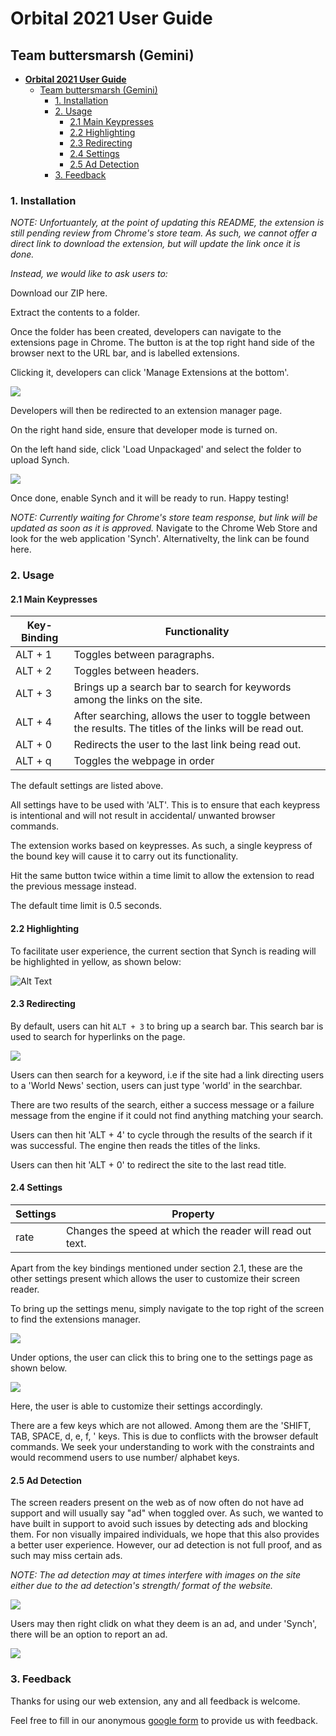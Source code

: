 # **Orbital 2021 User Guide**

## Team buttersmarsh (Gemini)

- [**Orbital 2021 User Guide** ](#orbital-2021-user-guide)
  - [Team buttersmarsh (Gemini)](#team-buttersmarsh-gemini)
    - [1. Installation](#1-installation)
    - [2. Usage](#2-usage)
      - [2.1 Main Keypresses](#21-main-keypresses)
      - [2.2 Highlighting ](#22-highlighting)
      - [2.3 Redirecting ](#23-redirecting)
      - [2.4 Settings ](#24-settings)
      - [2.5 Ad Detection](#25-ad-detection)
    - [3. Feedback](#3-feedback)

### 1. Installation

*NOTE: Unfortuantely, at the point of updating this README, the extension is still pending review from Chrome's store team. As such, we cannot offer a direct link to download the extension, but will update the link once it is done.*

*Instead, we would like to ask users to:*

Download our ZIP here.

Extract the contents to a folder.

Once the folder has been created, developers can navigate to the extensions page in Chrome. The button is at the top right hand side of the browser next to the URL bar, and is labelled extensions.

Clicking it, developers can click 'Manage Extensions at the bottom'.

![](/imgs/findingExtensions.jpg)

Developers will then be redirected to an extension manager page.

On the right hand side, ensure that developer mode is turned on.

On the left hand side, click 'Load Unpackaged' and select the folder to upload Synch.

![](/imgs/developerMaterials.jpg)

Once done, enable Synch and it will be ready to run. Happy testing!

*NOTE: Currently waiting for Chrome's store team response, but link will be updated as soon as it is approved.*
Navigate to the Chrome Web Store and look for the web application 'Synch'. Alternativelty, the link can be found here.

### 2. Usage

#### 2.1 Main Keypresses

| Key-Binding | Functionality                                                                                             |
| ----------- | --------------------------------------------------------------------------------------------------------- |
| ALT + 1     | Toggles between paragraphs.                                                                               |
| ALT + 2     | Toggles between headers.                                                                                  |
| ALT + 3     | Brings up a search bar to search for keywords among the links on the site.                                |
| ALT + 4     | After searching, allows the user to toggle between the results. The titles of the links will be read out. |
| ALT + 0     | Redirects the user to the last link being read out.                                                       |
| ALT + q     | Toggles the webpage in order                                                                              |

The default settings are listed above.

All settings have to be used with 'ALT'. This is to ensure that each keypress is intentional and will not result in accidental/ unwanted browser commands.

The extension works based on keypresses. As such, a single keypress of the bound key will cause it to carry out its functionality.

Hit the same button twice within a time limit to allow the extension to read the previous message instead.

The default time limit is 0.5 seconds.

#### 2.2 Highlighting

To facilitate user experience, the current section that Synch is reading will be highlighted in yellow, as shown below:

![Alt Text](https://media.giphy.com/media/wltXsytlG4GJCbg9J3/giphy.gif)

#### 2.3 Redirecting

By default, users can hit `ALT + 3` to bring up a search bar. This search bar is used to search for hyperlinks on the page.

![](/imgs/hyperlink_search.jpg)

Users can then search for a keyword, i.e if the site had a link directing users to a 'World News' section, users can just type 'world' in the searchbar.

There are two results of the search, either a success message or a failure message from the engine if it could not find anything matching your search.

Users can then hit 'ALT + 4' to cycle through the results of the search if it was successful. The engine then reads the titles of the links. 

Users can then hit 'ALT + 0' to redirect the site to the last read title.


#### 2.4 Settings

| Settings | Property                                                  |
| -------- | --------------------------------------------------------- |
| rate     | Changes the speed at which the reader will read out text. |

Apart from the key bindings mentioned under section 2.1, these are the other settings present which allows the user to customize their screen reader.

To bring up the settings menu, simply navigate to the top right of the screen to find the extensions manager.

![](/imgs/settings_extension.jpg)

Under options, the user can click this to bring one to the settings page as shown below.

![](/imgs/settings_page.jpg)

Here, the user is able to customize their settings accordingly.

There are a few keys which are not allowed. Among them are the 'SHIFT, TAB, SPACE, d, e, f, \' keys. This is due to conflicts with the browser default commands. We seek your understanding to work with the constraints and would recommend users to use number/ alphabet keys.

#### 2.5 Ad Detection

The screen readers present on the web as of now often do not have ad support and will usually say "ad" when toggled over. As such, we wanted to have built in support to avoid such issues by detecting ads and blocking them. For non visually impaired individuals, we hope that this also provides a better user experience. However, our ad detection is not full proof, and as such may miss certain ads.

*NOTE: The ad detection may at times interfere with images on the site either due to the ad detection's strength/ format of the website.*

![](/imgs/adPower.jpg)

Users may then right clidk on what they deem is an ad, and under 'Synch', there will be an option to report an ad.

![](/imgs/reportAd.jpg)

### 3. Feedback

Thanks for using our web extension, any and all feedback is welcome.

Feel free to fill in our anonymous [google form](https://forms.gle/shDJbKfKJ92cbWFu9) to provide us with feedback.


